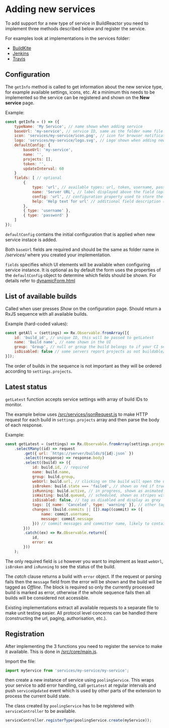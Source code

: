 Adding new services
===================
To add support for a new type of service in BuildReactor you need to implement three methods described below and register the service.

For examples look at implementations in the services folder:
- [BuildKite](../src/services/buildkite/buildkite.js)
- [Jenkins](../src/services/jenkins/jenkins.js)
- [Travis](../src/services/travis/travis.js)

Configuration
-------------
The `getInfo` method is called to get information about the new service type, for example available settings, icons, etc. At a minimum this needs to be implemented so the service can be registered and shown on the __New service__ page.

Example:
```js
const getInfo = () => ({
    typeName: 'My Service', // name shown when adding service
    baseUrl: 'my-service', // service ID, same as the folder name file is in
    icon: 'services/my-service/icon.png', // icon for browser notifications, /src/ is the base folder
    logo: 'services/my-service/logo.svg', // Logo shown when adding new service
    defaultConfig: {
        baseUrl: 'my-service',
        name: '',
        projects: [],
        token: '',
        updateInterval: 60
    }
    fields: [ // optional
        {
            type: 'url', // available types: url, token, username, password
            name: 'Server URL', // label displayed above the field (optional)
            config: 'url', // configuration property used to store the value (optional)
            help: 'Help text for url' // additional field description (optional)
        },
        { type: 'username' },
        { type: 'password' }
    ]
});
```

`defaultConfig` contains the initial configuration that is applied when new service instace is added.

Both `baseUrl` fields are required and should be the same as folder name in _/services/_ where you created your implementation.

`fields` specifies which UI elements will be available when configuring service instance. It is optional as by default the form uses the properties of the `defaultConfig` object to determine which fields should be shown. For details refer to [dynamicForm.html](../src/settings/service/directives/dynamicForm/dynamicForm.html)

List of available builds
------------------------

Called when user presses *Show* on the configuration page. Should return a RxJS sequence with all available builds.

Example (hard-coded values):
```js
const getAll = (settings) => Rx.Observable.fromArray([{
    id: 'build_id', // unique ID, this will be passed to getLatest
    name: 'Build name', // name shown in the UI
    group: 'Group', // null or group the build belongs to if your CI server supports it
    isDisabled: false // some servers report projects as not buildable/disabled
}]);
```
The order of builds in the sequence is not important as they will be ordered according to `settings.projects`.

Latest status
-------------

`getLatest` function accepts service settings with array of build IDs to monitor.

The example below uses [/src/services/jsonRequest.js](../src/services/jsonRequest.js) to make HTTP request for each build in `settings.projects` array and then parse the body of each response.

Example:
```js
const getLatest = (settings) => Rx.Observable.fromArray(settings.projects)
    .selectMany((id) => request
        .get({ url: `https://server/builds/${id}.json` })
        .select((response) => response.body)
        .select((build) => ({
            id: build.id, // required
            name: build.name,
            group: build.group,
            webUrl: build.url, // clicking on the build will open the url
            isBroken: build.state === 'failed', // shown as red if true
            isRunning: build.active, // in progress, shown as animated stripes
            isWaiting: build.queued, // scheduled, shown as stripes with no animation
            isDisabled: false, // tag as disabled and display as grey
            tags: [{ name: 'Canceled', type: 'warning' }], // other tags, type is optional (warning displayed yellow)
            changes: (build.commits || []).map((commit) => ({
                name: commit.username,
                message: commit.message
            })) // commit messages and committer name, likely to contain only one element
        }))
        .catch((ex) => Rx.Observable.return({
            id,
            error: ex
        }))
    );
```

The only required field is `id` however you want to implement as least `webUrl`, `isBroken` and `isRunning` to see the status of the build.

The _catch_ clause returns a build with `error` object. If the request or parsing fails then the `message` field from the error will be shown and the build will be tagged as *Offline*. The block is required so only the currently processed build is marked as error, otherwise if the whole sequence fails then all builds will be considered not accessible.

Existing implementations extract all available requests to a separate file to make unit testing easier. All protocol level concerns can be handled there (constructing the url, paging, authorisation, etc.).

Registration
------------

After implementing the 3 functions you need to register the service to make it available. This is done in [/src/core/main.js](../src/core/main.js).

Import the file:
```js
import myService from 'services/my-service/my-service';
```

then create a new instance of service using `poolingService`. This wraps your service to add error handling, call `getLatest` at regular intervals and push `serviceUpdated` event which is used by other parts of the extension to process the current build state.

The class created by `poolingService` has to be registered with `serviceController` to be available.

```js
serviceController.registerType(poolingService.create(myService));
```
